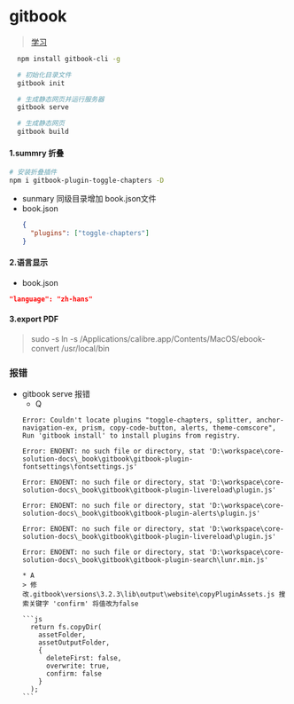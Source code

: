 # gitbook

> [学习](http://www.chengweiyang.cn/gitbook/index.html)

```bash
  npm install gitbook-cli -g

  # 初始化目录文件
  gitbook init

  # 生成静态网页并运行服务器
  gitbook serve

  # 生成静态网页
  gitbook build
```


#### 1.summry 折叠

```bash
# 安装折叠插件
npm i gitbook-plugin-toggle-chapters -D
```
- sunmary 同级目录增加 book.json文件
- book.json
  ```json
  {
    "plugins": ["toggle-chapters"]
  }
  ```


#### 2.语言显示

- book.json
```json
"language": "zh-hans"
```


#### 3.export PDF
> sudo -s ln -s /Applications/calibre.app/Contents/MacOS/ebook-convert /usr/local/bin


### 报错

- gitbook serve 报错
    + Q
    ```
    Error: Couldn't locate plugins "toggle-chapters, splitter, anchor-navigation-ex, prism, copy-code-button, alerts, theme-comscore", Run 'gitbook install' to install plugins from registry.

    Error: ENOENT: no such file or directory, stat 'D:\workspace\core-solution-docs\_book\gitbook\gitbook-plugin-fontsettings\fontsettings.js'

    Error: ENOENT: no such file or directory, stat 'D:\workspace\core-solution-docs\_book\gitbook\gitbook-plugin-livereload\plugin.js'

    Error: ENOENT: no such file or directory, stat 'D:\workspace\core-solution-docs\_book\gitbook\gitbook-plugin-alerts\plugin.js'

    Error: ENOENT: no such file or directory, stat 'D:\workspace\core-solution-docs\_book\gitbook\gitbook-plugin-livereload\plugin.js'

    Error: ENOENT: no such file or directory, stat 'D:\workspace\core-solution-docs\_book\gitbook\gitbook-plugin-search\lunr.min.js'
    ```
      * A
      > 修改.gitbook\versions\3.2.3\lib\output\website\copyPluginAssets.js 搜索关键字 'confirm' 将值改为false

      ```js
        return fs.copyDir(
          assetFolder,
          assetOutputFolder,
          {
            deleteFirst: false,
            overwrite: true,
            confirm: false
          }
        );
      ```
